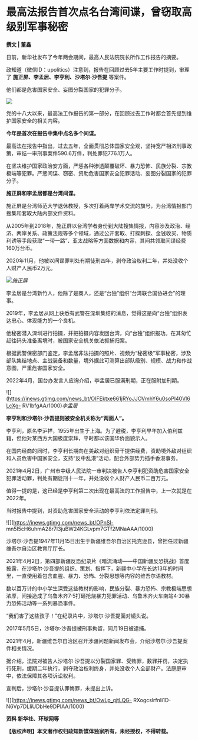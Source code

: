 # 最高法报告首次点名台湾间谍，曾窃取高级别军事秘密

**撰文 | 董鑫**

日前，新华社发布了今年两会期间，最高人民法院院长所作工作报告的摘要。

政知道（微信ID：upolitics）注意到，报告在回顾过去5年主要工作时提到，审理了 **施正屏、李孟居、李亨利、沙塔尔·沙吾提** 等案件。

他们都是危害国家安全、妄图分裂国家的犯罪分子。

![](https://inews.gtimg.com/news_bt/OHuKN-H2iQdviFbggbjWTmncng2ok_WiKIBNErD2r1UCwAA/1000)

党的十八大以来，最高法工作报告的第一部分，在回顾过去工作时都会首先提到维护国家安全的相关内容。

**今年是首次在报告中集中点名多个间谍。**

最高法在报告中指出，过去五年，全面贯彻总体国家安全观，坚持宽严相济刑事政策，审结一审刑事案件590.6万件，判处罪犯776.1万人。

在坚决维护国家政治安方面，严惩各种渗透颠覆破坏、暴力恐怖、民族分裂、宗教极端等犯罪。严惩间谍、窃密、资助危害国家安全犯罪活动、妄图分裂国家的犯罪分子。

**施正屏和李孟居都是台湾间谍。**

施正屏是台湾师范大学退休教授，多次打着两岸学术交流的旗号，为台湾情报部门搜集和套取大陆内部文件资料。

从2005年到2018年，施正屏以台湾学者身份到大陆搜集情报，内容涉及政治、经济、两岸关系、政策法规等多个领域，通过公开套取、打探刺探、金钱收买、物质利诱等手段获取“一带一路”、亚太战略等方面数据和内容，其间共领取间谍经费160万台币。

2020年11月，他被以间谍罪判处有期徒刑四年，剥夺政治权利二年，并处没收个人财产人民币2万元。

![](https://inews.gtimg.com/news_bt/OndI7OCYbwQ3Gnhr12rFJLdNZdWYvR5mKEsgDQWT0lUS0AA/1000)_施正屏_

李孟居是台湾新竹人，他除了是商人，还是“台独”组织“台湾联合国协进会”的理事。

2019年，李孟居从网上获悉有武警在深圳集结的消息，觉得这是向“台独”组织表达忠心、体现能力的一个良机。

他秘密潜入深圳进行拍摄，并把拍摄内容发回台湾，向“台独”组织报功。在其匆忙赶往码头准备离境时，被国家安全机关依法抓捕归案。

根据武警保密部门鉴定，李孟居非法拍摄的照片、视频为“秘密级”军事秘密，涉及部队集结地点、主战装备和数量，境外据此可测算出部队级别、规模、战力和作战意图，严重危害国家安全。

2022年4月，国台办发言人应询介绍，李孟居已服满刑期，正在服附加刑期。

![](https://inews.gtimg.com/news_bt/OIFEktxe661jRYoJJOVmhY6u0soPl40Vl6LcXg-
RV1bfgAA/1000)_李孟居_

**李亨利和沙塔尔·沙吾提则被安全机关称为“两面人”。**

李亨利，原名李沪祥，1955年出生于上海。为了避税，李亨利早年加入伯利兹籍，但他对某西方大国极度崇拜，平时都以该国华侨面貌示人。

在国内经商的同时，李亨利长期向在美敌对组织骨干提供经费，资助境外敌对组织和人员危害中国家安全，支持“反中乱港”活动，配合外部势力插手香港事务。

2021年4月2日，广州市中级人民法院一审判决被告人李亨利犯资助危害国家安全犯罪活动罪，判处有期徒刑十一年，并处没收个人财产人民币二百万元。

值得一提的是，这已经是李亨利第二次出现在最高法的工作报告中，上一次就是在2022年。

当时报告中提到，对资助危害国家安全活动的李亨利依法定罪判刑。

![](https://inews.gtimg.com/news_bt/OPnSl-
mn5l5cH6uhmA28r7l3juBW24KGLvpm7GTf2MNaAAA/1000)

沙塔尔·沙吾提1947年11月15日出生于新疆维吾尔自治区托克逊县，曾担任过新疆维吾尔自治区教育厅厅长。

2021年4月2日，第四部新疆反恐纪录片《暗流涌动——中国新疆反恐挑战》首度披露，在沙塔尔·沙吾提的组织、策划、指挥下，新疆中小学在长达13年的时间里，一直使用着包含血腥、暴力、恐怖、分裂思想等内容的维吾尔语教材。

数以百万计的中小学生深受这些教材的影响，民族分裂、暴力恐怖、宗教极端思想浓厚，间接造成了乌鲁木齐7·5打砸抢烧暴力犯罪活动、乌鲁木齐火车南站4·30暴力恐怖活动等一系列暴恐事件。

“我们害了这些孩子！”在纪录片中，沙塔尔·沙吾提面对镜头说。

2017年5月5日，沙塔尔·沙吾提被刑事拘留，同月19日被逮捕。

2021年4月，新疆维吾尔自治区召开涉疆问题新闻发布会，介绍沙塔尔·沙吾提案件相关情况。

据介绍，法院对被告人沙塔尔·沙吾提以分裂国家罪、受贿罪，数罪并罚，决定执行死刑，缓期二年执行，剥夺政治权利终身，并处没收个人全部财产。法庭庭审中，依法保障其各项诉讼权利。

宣判后，沙塔尔·沙吾提认罪悔罪，未提出上诉。

![](https://inews.gtimg.com/news_bt/OwLp_qjtLQG-
RXogcslrfnIi1D-N6Vp7DLIiUDbHe9DPIAA/1000)

**资料 新华社、环球网等**

**【版权声明】本文著作权归政知新媒体独家所有，未经授权，不得转载。**

